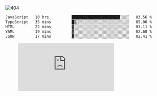 ![404](https://user-images.githubusercontent.com/378023/89412096-6f759d80-d761-11ea-8c57-84b30ef3f2b1.png)
<!--START_SECTION:waka-->

```txt
JavaScript   10 hrs          █████████████████████░░░░   83.56 %
TypeScript   35 mins         █▒░░░░░░░░░░░░░░░░░░░░░░░   05.00 %
HTML         22 mins         ▓░░░░░░░░░░░░░░░░░░░░░░░░   03.11 %
YAML         19 mins         ▓░░░░░░░░░░░░░░░░░░░░░░░░   02.68 %
JSON         17 mins         ▓░░░░░░░░░░░░░░░░░░░░░░░░   02.41 %
```

<!--END_SECTION:waka-->
<figure><embed src="https://wakatime.com/share/@018b853e-267a-435d-a858-33e2b098b9d7/f3c3aa68-553a-4373-a9f9-2d456f62f780.svg"></embed></figure>

